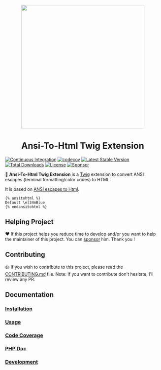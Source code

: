 <p align="center">
  <a href="https://neilime.github.io/ansi-to-html-twig-extension" target="_blank"><img src="https://repository-images.githubusercontent.com/76852630/716dd6ce-c977-4ff7-8185-35920024fff9" width="400"></a>
  <h1 align="center">Ansi-To-Html Twig Extension</h1>
</p>

[![Continuous Integration](https://github.com/neilime/ansi-to-html-twig-extension/actions/workflows/main-ci.yml/badge.svg)](https://github.com/neilime/ansi-to-html-twig-extension/actions/workflows/main-ci.yml)
[![codecov](https://codecov.io/gh/neilime/ansi-to-html-twig-extension/branch/main/graph/badge.svg?token=eMuwgNub7Z)](https://codecov.io/gh/neilime/ansi-to-html-twig-extension)
[![Latest Stable Version](https://poser.pugx.org/neilime/ansi-to-html-twig-extension/v/stable)](https://packagist.org/packages/neilime/ansi-to-html-twig-extension)
[![Total Downloads](https://poser.pugx.org/neilime/ansi-to-html-twig-extension/downloads)](https://packagist.org/packages/neilime/ansi-to-html-twig-extension)
[![License](https://poser.pugx.org/neilime/ansi-to-html-twig-extension/license)](https://packagist.org/packages/neilime/ansi-to-html-twig-extension)
[![Sponsor](https://img.shields.io/badge/%E2%9D%A4-Sponsor-ff69b4)](https://github.com/sponsors/neilime)

📢 **Ansi-To-Html Twig Extension** is a [Twig](https://twig.symfony.com) extension to convert ANSI escapes (terminal formatting/color codes) to HTML:

It is based on [ANSI escapes to Html](https://github.com/neilime/ansi-escapes-to-html).

```twig
{% ansitohtml %}
Default \e[34mBlue
{% endansitohtml %}
```

## Helping Project

❤️ If this project helps you reduce time to develop and/or you want to help the maintainer of this project. You can [sponsor](https://github.com/sponsors/neilime) him. Thank you !

## Contributing

👍 If you wish to contribute to this project, please read the [CONTRIBUTING.md](CONTRIBUTING.md) file. Note: If you want to contribute don't hesitate, I'll review any PR.

## Documentation

### [Installation](https://neilime.github.io/ansi-to-html-twig-extension/installation)

### [Usage](https://neilime.github.io/ansi-to-html-twig-extension/usage)

### [Code Coverage](https://codecov.io/gh/neilime/ansi-to-html-twig-extension)

### [PHP Doc](https://neilime.github.io/ansi-to-html-twig-extension/phpdoc)

### [Development](https://neilime.github.io/ansi-to-html-twig-extension/development)
